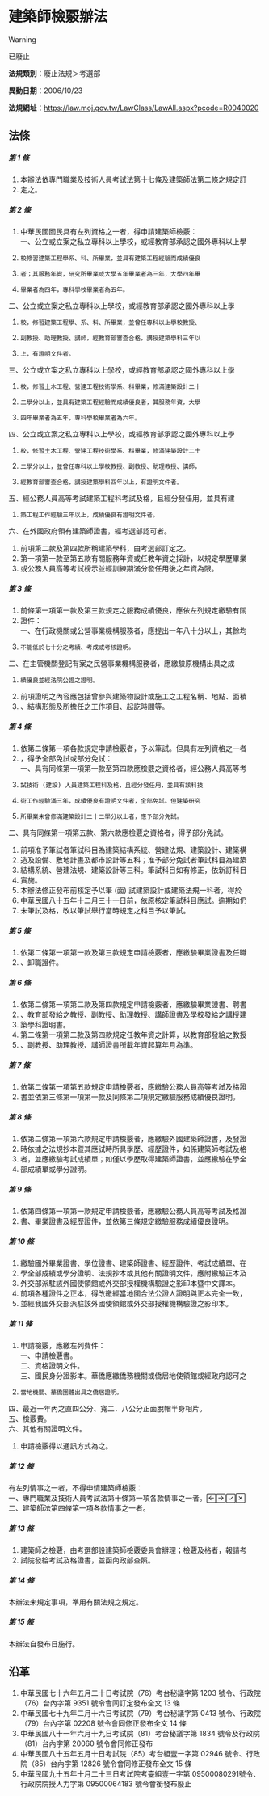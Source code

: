 # 建築師檢覈辦法


> [!WARNING]
> 已廢止


**法規類別**：廢止法規＞考選部

**異動日期**：2006/10/23  

**法規網址**：https://law.moj.gov.tw/LawClass/LawAll.aspx?pcode=R0040020



## 法條
##### 第 1 條
1. 本辦法依專門職業及技術人員考試法第十七條及建築師法第二條之規定訂
1. 定之。

##### 第 2 條
1. 中華民國國民具有左列資格之一者，得申請建築師檢覈：  
一、公立或立案之私立專科以上學校，或經教育部承認之國外專科以上學
1.     校修習建築工程學系、科、所畢業，並具有建築工程經驗而成績優良
1.     者；其服務年資，研究所畢業或大學五年畢業者為三年，大學四年畢
1.     畢業者為四年，專科學校畢業者為五年。  
二、公立或立案之私立專科以上學校，或經教育部承認之國外專科以上學
1.     校，修習建築工程學、系、科、所畢業，並曾任專科以上學校教授、
1.     副教授、助理教授、講師，經教育部審查合格，講授建築學科三年以
1.     上，有證明文件者。  
三、公立或立案之私立專科以上學校，或經教育部承認之國外專科以上學
1.     校，修習土木工程、營建工程技術學系、科畢業，修滿建築設計二十
1.     二學分以上，並具有建築工程經驗而成績優良者，其服務年資，大學
1.     四年畢業者為五年，專科學校畢業者為六年。  
四、公立或立案之私立專科以上學校，或經教育部承認之國外專科以上學
1.     校，修習土木工程、營建工程技術學系、科畢業，修滿建築設計二十
1.     二學分以上，並曾任專科以上學校教授、副教授、助理教授、講師，
1.     經教育部審查合格，講授建築學科四年以上，有證明文件者。  
五、經公務人員高等考試建築工程科考試及格，且經分發任用，並具有建
1.     築工程工作經驗三年以上，成績優良有證明文件者。  
六、在外國政府領有建築師證書，經考選部認可者。
1. 前項第二款及第四款所稱建築學科，由考選部訂定之。
1. 第一項第一款至第五款有關服務年資或任教年資之採計，以規定學歷畢業
1. 或公務人員高等考試榜示並經訓練期滿分發任用後之年資為限。

##### 第 3 條
1. 前條第一項第一款及第三款規定之服務成績優良，應依左列規定繳驗有關
1. 證件：  
一、在行政機關或公營事業機構服務者，應提出一年八十分以上，其餘均
1.     不能低於七十分之考績、考成或考核證明。  
二、在主管機關登記有案之民營事業機構服務者，應繳驗原機構出具之成
1.     績優良並經法院公證之證明。
1. 前項證明之內容應包括曾參與建築物設計或施工之工程名稱、地點、面積
1. 、結構形態及所擔任之工作項目、起訖時間等。

##### 第 4 條
1. 依第二條第一項各款規定申請檢覈者，予以筆試。但具有左列資格之一者
1. ，得予全部免試或部分免試：  
一、具有同條第一項第一款至第四款應檢覈之資格者，經公務人員高等考
1.     試技術 (建設) 人員建築工程科及格，且經分發任用，並具有該科技
1.     術工作經驗滿三年，成績優良有證明文件者，全部免試。但建築研究
1.     所畢業未曾修滿建築設計二十二學分以上者，應予部分免試。  
二、具有同條第一項第五款、第六款應檢覈之資格者，得予部分免試。
1. 前項准予筆試者筆試科目為建築結構系統、營建法規、建築設計、建築構
1. 造及設備、敷地計畫及都市設計等五科；准予部分免試者筆試科目為建築
1. 結構系統、營建法規、建築設計等三科。筆試科目如有修正，依新訂科目
1. 實施。
1. 本辦法修正發布前核定予以筆 (面) 試建築設計或建築法規一科者，得於
1. 中華民國八十五年十二月三十一日前，依原核定筆試科目應試。逾期如仍
1. 未筆試及格，改以筆試舉行當時規定之科目予以筆試。

##### 第 5 條
1. 依第二條第一項第一款及第三款規定申請檢覈者，應繳驗畢業證書及任職
1. 、卸職證件。

##### 第 6 條
1. 依第二條第一項第二款及第四款規定申請檢覈者，應繳驗畢業證書、聘書
1. 、教育部發給之教授、副教授、助理教授、講師證書及學校發給之講授建
1. 築學科證明書。
1. 第二條第一項第二款及第四款規定任教年資之計算，以教育部發給之教授
1. 、副教授、助理教授、講師證書所載年資起算年月為準。

##### 第 7 條
1. 依第二條第一項第五款規定申請檢覈者，應繳驗公務人員高等考試及格證
1. 書並依第三條第一項第一款及同條第二項規定繳驗服務成績優良證明。

##### 第 8 條
1. 依第二條第一項第六款規定申請檢覈者，應繳驗外國建築師證書，及發證
1. 時依據之法規抄本暨其應試時所具學歷、經歷證件，如係建築師考試及格
1. 者，並應繳驗考試成績單；如僅以學歷取得建築師證書，並應繳驗在學全
1. 部成績單或學分證明。

##### 第 9 條
1. 依第四條第一項第一款規定申請檢覈者，應繳驗公務人員高等考試及格證
1. 書、畢業證書及經歷證件，並依第三條規定繳驗服務成績優良證明。

##### 第 10 條
1. 繳驗國外畢業證書、學位證書、建築師證書、經歷證件、考試成績單、在
1. 學全部成績或學分證明、法規抄本或其他有關證明文件，應附繳驗正本及
1. 外交部派駐該外國使領館或外交部授權機構驗證之影印本暨中文譯本。
1. 前項各種證件之正本，得改繳經當地國合法公證人證明與正本完全一致，
1. 並經我國外交部派駐該外國使領館或外交部授權機構驗證之影印本。

##### 第 11 條
1. 申請檢覈，應繳左列費件：  
一、申請檢覈書。  
二、資格證明文件。  
三、國民身分證影本。華僑應繳僑務機關或僑居地使領館或經政府認可之
1.     當地機關、華僑團體出具之僑居證明。  
四、最近一年內之直四公分、寬二．八公分正面脫帽半身相片。  
五、檢覈費。  
六、其他有關證明文件。
1. 申請檢覈得以通訊方式為之。

##### 第 12 條
有左列情事之一者，不得申情建築師檢覈：  
一、專門職業及技術人員考試法第十條第一項各款情事之一者。  
二、建築師法第四條第一項各款情事之一者。

##### 第 13 條
1. 建築師之檢覈，由考選部設建築師檢覈委員會辦理；檢覈及格者，報請考
1. 試院發給考試及格證書，並函內政部查照。

##### 第 14 條
本辦法未規定事項，準用有關法規之規定。

##### 第 15 條
本辦法自發布日施行。

## 沿革
1. 中華民國七十六年五月二十日考試院（76）考台秘議字第 1203 號令、行政院（76）台內字第 9351 號令會同訂定發布全文 13 條
1. 中華民國七十九年二月十六日考試院（79）考台秘議字第 0413 號令、行政院（79）台內字第 02208  號令會同修正發布全文 14 條
1. 中華民國八十一年六月十九日考試院（81）考台秘議字第 1834 號令及行政院（81）台內字第 20060  號令會同修正發布
1. 中華民國八十五年五月十日考試院（85）考台組壹一字第 02946  號令、行政院（85）台內字第 12826  號令會同修正發布全文 15 條
1. 中華民國九十五年十月二十三日考試院考臺組壹一字第 09500080291號令、行政院院授人力字第 09500064183  號令會銜發布廢止
